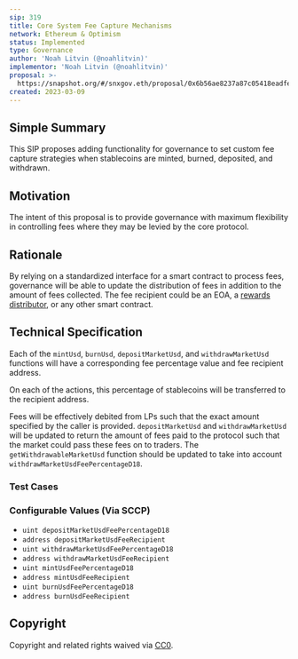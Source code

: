 ```yaml
---
sip: 319
title: Core System Fee Capture Mechanisms
network: Ethereum & Optimism
status: Implemented
type: Governance
author: 'Noah Litvin (@noahlitvin)'
implementor: 'Noah Litvin (@noahlitvin)'
proposal: >-
  https://snapshot.org/#/snxgov.eth/proposal/0x6b56ae8237a87c05418eadfe31ae46eb90973c9d35d47f243a9378da6a8117db
created: 2023-03-09
---
```


<!--You can leave these HTML comments in your merged SIP and delete the visible duplicate text guides, they will not appear and may be helpful to refer to if you edit it again. This is the suggested template for new SIPs. Note that an SIP number will be assigned by an editor. When opening a pull request to submit your SIP, please use an abbreviated title in the filename, `sip-draft_title_abbrev.md`. The title should be 44 characters or less.-->

## Simple Summary

<!--"If you can't explain it simply, you don't understand it well enough." Simply describe the outcome the proposed changes intends to achieve. This should be non-technical and accessible to a casual community member.-->

This SIP proposes adding functionality for governance to set custom fee capture strategies when stablecoins are minted, burned, deposited, and withdrawn.

## Motivation

<!--This is the problem statement. This is the *why* of the SIP. It should clearly explain *why* the current state of the protocol is inadequate.  It is critical that you explain *why* the change is needed, if the SIP proposes changing how something is calculated, you must address *why* the current calculation is inaccurate or wrong. This is not the place to describe how the SIP will address the issue!-->

The intent of this proposal is to provide governance with maximum flexibility in controlling fees where they may be levied by the core protocol.

## Rationale

<!--This is where you explain the reasoning behind how you propose to solve the problem. Why did you propose to implement the change in this way, what were the considerations and trade-offs. The rationale fleshes out what motivated the design and why particular design decisions were made. It should describe alternate designs that were considered and related work. The rationale may also provide evidence of consensus within the community, and should discuss important objections or concerns raised during discussion.-->

By relying on a standardized interface for a smart contract to process fees, governance will be able to update the distribution of fees in addition to the amount of fees collected. The fee recipient could be an EOA, a [rewards distributor](/sips/sip-305), or any other smart contract.

## Technical Specification

<!--The technical specification should outline the public API of the changes proposed. That is, changes to any of the interfaces Synthetix currently exposes or the creations of new ones.-->

Each of the `mintUsd`, `burnUsd`, `depositMarketUsd`, and `withdrawMarketUsd` functions will have a corresponding fee percentage value and fee recipient address.

On each of the actions, this percentage of stablecoins will be transferred to the recipient address.

Fees will be effectively debited from LPs such that the exact amount specified by the caller is provided. `depositMarketUsd` and `withdrawMarketUsd` will be updated to return the amount of fees paid to the protocol such that the market could pass these fees on to traders. The `getWithdrawableMarketUsd` function should be updated to take into account `withdrawMarketUsdFeePercentageD18`.

### Test Cases

<!--Test cases for an implementation are mandatory for SIPs but can be included with the implementation..-->

### Configurable Values (Via SCCP)

<!--Please list all values configurable via SCCP under this implementation.-->

- `uint depositMarketUsdFeePercentageD18`
- `address depositMarketUsdFeeRecipient`
- `uint withdrawMarketUsdFeePercentageD18`
- `address withdrawMarketUsdFeeRecipient`
- `uint mintUsdFeePercentageD18`
- `address mintUsdFeeRecipient`
- `uint burnUsdFeePercentageD18`
- `address burnUsdFeeRecipient`

## Copyright

Copyright and related rights waived via [CC0](https://creativecommons.org/publicdomain/zero/1.0/).
